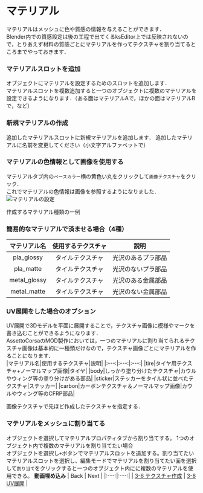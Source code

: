 # マテリアル 
マテリアルはメッシュに色や質感の情報を与えることができます．  
Blender内での質感設定は後の工程で出てくるksEditor上では反映されないので，とりあえず材料の質感ごとにマテリアルを作ってテクスチャを割り当てるところまでやっておきます．
### マテリアルスロットを追加
オブジェクトにマテリアルを設定するためのスロットを追加します．  
マテリアルスロットを複数追加すると一つのオブジェクトに複数のマテリアルを設定できるようになります．（ある面はマテリアルAで，ほかの面はマテリアルB
で，など）  

### 新規マテリアルの作成
追加したマテリアルスロットに新規マテリアルを追加します．
追加したマテリアルに名前を変更してください（小文字アルファベットで）

### マテリアルの色情報として画像を使用する
マテリアルタブ内の`ベースカラー`横の黄色い丸をクリックして`画像テクスチャ`をクリック．  
これでマテリアルの色情報は画像を参照するようになりました．  
![マテリアルの設定](https://user-images.githubusercontent.com/81402033/159413164-4d296762-c90d-48ef-902c-9d94f1737086.png)


作成するマテリアル種類の一例
### 簡易的なマテリアルで済ませる場合（4種）
|マテリアル名|使用するテクスチャ|説明|
|:---:|:---:|:---:|
|pla_glossy|タイルテクスチャ|光沢のあるプラ部品|
|pla_matte|タイルテクスチャ|光沢のないプラ部品|
|metal_glossy|タイルテクスチャ|光沢のある金属部品|
|metal_matte|タイルテクスチャ|光沢のない金属部品|
### UV展開をした場合のオプション
UV展開で3Dモデルを平面に展開することで，テクスチャ画像に模様やマークを書き込むことができるようになります．  
AssettoCorsaのMOD製作においては，一つのマテリアルに割り当てられるテクスチャ画像は基本的に一種類だけなので，テクスチャ画像ごとにマテリアルを作ることになります．  
|マテリアル名|使用するテクスチャ|説明|
|:---:|:---:|:---:|
|tire|タイヤ用テクスチャ+ノーマルマップ画像|タイヤ|
|body|しっかり塗り分けたテクスチャ|カウルやウィング等の塗り分けがある部品|
|sticker|ステッカーをタイル状に並べたテクスチャ|ステッカー|
|carbon|カーボンテクスチャ＆ノーマルマップ画像|カウルやウィング等のCFRP部品|



画像テクスチャで先ほど作成したテクスチャを指定する．  

### マテリアルをメッシュに割り当てる
オブジェクトを選択してマテリアルプロパティタブから割り当てする。
1つのオブジェクト内で複数のマテリアルを割り当てたい場合  
オブジェクトを選択し`+`ボタンでマテリアルスロットを追加する。割り当てたいマテリアルスロットを選択し、編集モードでマテリアルを割り当てたい面を選択して`割り当て`をクリックすると一つのオブジェクト内にに複数のマテリアルを使用できる。
**動画埋め込み**
| Back | Next |
|:---:|:---:|
| [3-6 テクスチャ作成](https://github.com/JSAE-ARCHIVES/MOD-Tutorial/blob/main/3%E7%AB%A0%203D%E3%83%A2%E3%83%87%E3%83%AB%E3%81%AE%E4%BD%9C%E6%88%90/3-6%20%E3%83%86%E3%82%AF%E3%82%B9%E3%83%81%E3%83%A3%E4%BD%9C%E6%88%90.md) | [3-8 UV展開](https://github.com/JSAE-ARCHIVES/MOD-Tutorial/blob/main/3%E7%AB%A0%203D%E3%83%A2%E3%83%87%E3%83%AB%E3%81%AE%E4%BD%9C%E6%88%90/3-8%20UV%E5%B1%95%E9%96%8B.md) |

